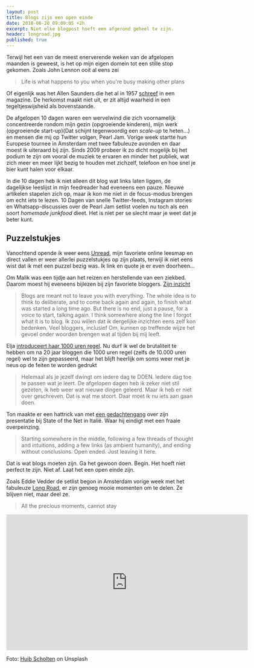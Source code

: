 ```yaml
---
layout: post
title: Blogs zijn een open einde
date: 2018-06-20 09:09:05 +2h
excerpt: Niet elke blogpost hoeft een afgerond geheel te zijn.
header: longroad.jpg
published: true
---
```

Terwijl het een van de meest enerverende weken van de afgelopen maanden is geweest, is het op mijn eigen domein tot een stille stop gekomen. Zoals John Lennon ooit al eens zei
> Life is what happens to you when you're busy making other plans

Of eigenlijk was het Allen Saunders die het al in 1957 [schreef](https://quoteinvestigator.com/2012/05/06/other-plans/) in een magazine. De herkomst maakt niet uit, er zit altijd waarheid in een tegeltjeswijsheid als bovenstaande. 

De afgelopen 10 dagen waren een wervelwind die zich voornamelijk concentreerde rondom mijn gezin (opgroeiende kinderen), mijn werk (opgroeiende start-up)(Dat schijnt tegenwoordig een _scale-up_ te heten...) en mensen die mij op Twitter volgen, Pearl Jam. Vorige week startte hun Europese tournee in Amsterdam met twee fabuleuze avonden en daar moest ik uiteraard bij zijn. Sinds 2009 probeer ik zo dicht mogelijk bij het podium te zijn om vooral de muziek te ervaren en minder het publiek, wat zich meer en meer lijkt bezig te houden met zichzelf, telefoon en hoe snel je bier kunt halen voor elkaar. 

In die 10 dagen heb ik niet alleen dit blog wat links laten liggen, de dagelijkse leeslijst in mijn feedreader had eveneens een pauze. Nieuwe artikelen stapelen zich op, maar ik kon me niet in de focus-modus brengen om echt iets te lezen. 10 Dagen van snelle Twitter-feeds, Instagram stories en Whatsapp-discussies over de Pearl Jam setlist voelen nu toch als een soort *homemade junkfood* dieet. Het is niet per se slecht maar je weet dat je beter kunt. 

## Puzzelstukjes
Vanochtend opende ik weer eens [Unread](https://www.goldenhillsoftware.com/unread/), mijn favoriete online leesmap en direct vallen er weer allerlei puzzelstukjes op zijn plaats, terwijl ik niet eens wist dat ik met een puzzel bezig was. Ik link en quote je er even doorheen...


Om Malik was een tijdje aan het reizen en herstellende van een ziekbed. Daarom moest hij eveneens bijlezen bij zijn favoriete bloggers. [Zijn inzicht](https://om.co/2018/06/15/you-know-that-thing-called-blogging/) 
> Blogs are meant not to leave you with everything. The whole idea is to think to deliberate, and to come back again and again, to finish what was started a long time ago. But there is no end, just a pause, for a voice to start, talking again. I think somewhere along the line I forgot what it is to blog.
Ik zou willen dat ik dergelijke inzichten eens zelf kon bedenken. Veel bloggers, inclusief Om, kunnen op treffende wijze het gevoel onder woorden brengen wat al tijden bij mij leeft. 

Elja [introduceert haar 1000 uren regel](https://www.eljadaae.nl/je-moet-niet-denken-over-doen-de-1000-urenregel/). Nu durf ik wel de brutaliteit te hebben om na 20 jaar bloggen die 1000 uren regel (zelfs de 10.000 uren regel) wel te zijn gepasseerd, maar het blijft heerlijk om soms weer met je neus op de feiten te worden gedrukt
> Helemaal als je jezelf dwingt om iedere dag te DOEN. Iedere dag toe te passen wat je leert.
De afgelopen dagen heb ik zeker niet stil gezeten, ik heb weer wat nieuwe dingen geleerd. Maar ik heb er niet over geschreven. Dat is wat me stoort. Daar moet ik nu iets aan gaan doen.

Ton maakte er een hattrick van met [een gedachtengang](https://www.zylstra.org/blog/2018/06/of-scaling-tv-salons-and-the-invisible-hand-of-networks/) over zijn presentatie bij State of the Net in Italië. Waar hij eindigt met een fraaie overpeinzing.
> Starting somewhere in the middle, following a few threads of thought and intuitions, adding a few links (as ambient humanity), and ending without conclusions. Open ended. Just leaving it here.

Dat is wat blogs moeten zijn. Ga het gewoon doen. Begin. Het hoeft niet perfect te zijn. Niet af. Laat het een open einde zijn. 

Zoals Eddie Vedder de setlist begon in Amsterdam vorige week met het fabuleuze [Long Road](https://genius.com/Pearl-jam-long-road-lyrics), er zijn genoeg mooie momenten om te delen. Ze blijven niet, maar deel ze.
> All the precious moments, cannot stay

<iframe width="640" height="360" src="https://www.youtube.com/embed/cNmAHc8afRM?ecver=1" frameborder="0" allow="autoplay; encrypted-media" allowfullscreen></iframe>
 

Foto: [Huib Scholten](https://unsplash.com/photos/BboXv0rveOg?utm_source=unsplash&utm_medium=referral&utm_content=creditCopyText) on Unsplash